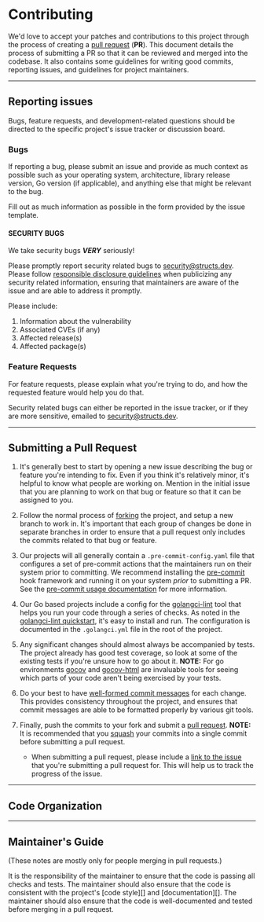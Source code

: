 # Contributing

We'd love to accept your patches and contributions to this project through the
process of creating a [pull request][] (**PR**). This document details the
process of submitting a PR so that it can be reviewed and merged into the
codebase. It also contains some guidelines for writing good commits, reporting
issues, and guidelines for project maintainers.

---

## Reporting issues

Bugs, feature requests, and development-related questions should be directed to
the specific project's issue tracker or discussion board.

### Bugs

If reporting a bug, please submit an issue and provide as much context as
possible such as your operating system, architecture, library release version,
Go version (if applicable), and anything else that might be relevant to the bug.

Fill out as much information as possible in the form provided by the issue
template.

#### SECURITY BUGS

We take security bugs ***VERY*** seriously!

Please promptly report security related bugs to <security@structs.dev>. Please
follow [responsible disclosure guidelines][] when publicizing any security related
information, ensuring that maintainers are aware of the issue and are able to
address it promptly.

Please include:

1. Information about the vulnerability
1. Associated CVEs (if any)
1. Affected release(s)
1. Affected package(s)

### Feature Requests

For feature requests, please explain what you're trying to do, and
how the requested feature would help you do that.

Security related bugs can either be reported in the issue tracker, or if they
are more sensitive, emailed to <security@structs.dev>.

[responsible disclosure guidelines]: https://cheatsheetseries.owasp.org/cheatsheets/Vulnerability_Disclosure_Cheat_Sheet.html

---

## Submitting a Pull Request

  1. It's generally best to start by opening a new issue describing the bug or
     feature you're intending to fix. Even if you think it's relatively minor,
     it's helpful to know what people are working on. Mention in the initial
     issue that you are planning to work on that bug or feature so that it can
     be assigned to you.

  1. Follow the normal process of [forking][] the project, and setup a new
     branch to work in. It's important that each group of changes be done in
     separate branches in order to ensure that a pull request only includes the
     commits related to that bug or feature.

  1. Our projects will all generally contain a `.pre-commit-config.yaml` file
     that configures a set of pre-commit actions that the maintainers run on their
     system prior to committing. We recommend installing the [pre-commit][] hook
     framework and running it on your system *prior* to submitting a PR.
     See the [pre-commit usage documentation][] for more information.

  1. Our Go based projects include a config for the [golangci-lint][] tool that
     helps you run your code through a series of checks. As noted in the
     [golangci-lint quickstart][], it's easy to install and run. The
     configuration is documented in the `.golangci.yml` file in the root of the
     project.

  1. Any significant changes should almost always be accompanied by tests. The
     project already has good test coverage, so look at some of the existing
     tests if you're unsure how to go about it.
     **NOTE:** For go environments [gocov][] and [gocov-html][]
     are invaluable tools for seeing which parts of your code aren't being
     exercised by your tests.

  1. Do your best to have [well-formed commit messages][] for each change.
     This provides consistency throughout the project, and ensures that commit
     messages are able to be formatted properly by various git tools.

  1. Finally, push the commits to your fork and submit a [pull request][].
     **NOTE:** It is recommended that you [squash][] your commits into a single
       commit before submitting a pull request.

     * When submitting a pull request, please include a [link to the issue][]
       that you're submitting a pull request for. This will help us to track the
       progress of the issue.

[forking]: https://help.github.com/articles/fork-a-repo
[golangci-lint]: https://golangci-lint.run/
[golangci-lint quickstart]: https://golangci-lint.run/usage/quick-start/
[pre-commit]: https://pre-commit.com/
[pre-commit usage documentation]: https://pre-commit.com/#usage
[gocov]: https://github.com/axw/gocov
[gocov-html]: https://github.com/matm/gocov-html
[well-formed commit messages]: http://tbaggery.com/2008/04/19/a-note-about-git-commit-messages.html
[squash]: http://git-scm.com/book/en/Git-Tools-Rewriting-History#Squashing-Commits
[pull request]: https://help.github.com/articles/creating-a-pull-request
[link to the issue]: https://docs.github.com/en/issues/tracking-your-work-with-issues/linking-a-pull-request-to-an-issue
---

## Code Organization

---

## Maintainer's Guide

(These notes are mostly only for people merging in pull requests.)

It is the responsibility of the maintainer to ensure that the code is passing
all checks and tests. The maintainer should also ensure that the code is
consistent with the project's [code style][] and [documentation][]. The
maintainer should also ensure that the code is well-documented and tested
before merging in a pull request.

[git-aliases]: https://github.com/willnorris/dotfiles/blob/d640d010c23b1116bdb3d4dc12088ed26120d87d/git/.gitconfig#L13-L15
[rebase-comment]: https://github.com/google/go-github/pull/277#issuecomment-183035491
[modified-comment]: https://github.com/google/go-github/pull/280#issuecomment-184859046
